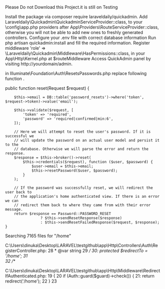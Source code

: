 Please Do not Download this Project.it is still on Testing



Install the package via composer require laraveldaily/quickadmin.
Add Laraveldaily\Quickadmin\QuickadminServiceProvider::class, to your \config\app.php providers after App\Providers\RouteServiceProvider::class, otherwise you will not be able to add new ones to freshly generated controllers.
Configure your .env file with correct database information
Run php artisan quickadmin:install and fill the required information.
Register middleware 'role' => \Laraveldaily\Quickadmin\Middleware\HasPermissions::class, in your App\Http\Kernel.php at $routeMiddleware
Access QuickAdmin panel by visiting http://yourdomain/admin.



in Illuminate\Foundation\Auth\ResetsPasswords.php  replace following function .

public function reset(Request $request)
    {

        $this->email = DB::table('password_resets')->where('token', $request->token)->value('email');

        $this->validate($request, [
            'token' => 'required', 
            'password' => 'required|confirmed|min:6',
        ]);

        // Here we will attempt to reset the user's password. If it is successful we
        // will update the password on an actual user model and persist it to the
        // database. Otherwise we will parse the error and return the response.
        $response = $this->broker()->reset(
            $this->credentials($request), function ($user, $password) {
                $user->email = $this->email;
                $this->resetPassword($user, $password);
            }
        );

        // If the password was successfully reset, we will redirect the user back to
        // the application's home authenticated view. If there is an error we can
        // redirect them back to where they came from with their error message.
        return $response == Password::PASSWORD_RESET
                    ? $this->sendResetResponse($response)
                    : $this->sendResetFailedResponse($request, $response);
    }


Searching 7165 files for "/home"

C:\Users\dinuka\Desktop\LARAVEL\testgithub\app\Http\Controllers\Auth\RegisterController.php:
   28       * @var string
   29       */
   30:     protected $redirectTo = '/home';
   31  
   32      /**

C:\Users\dinuka\Desktop\LARAVEL\testgithub\app\Http\Middleware\RedirectIfAuthenticated.php:
   19      {
   20          if (Auth::guard($guard)->check()) {
   21:             return redirect('/home');
   22          }
   23  
